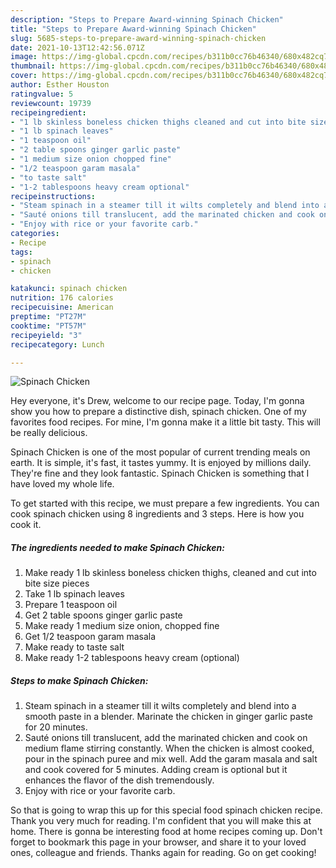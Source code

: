 ```yaml
---
description: "Steps to Prepare Award-winning Spinach Chicken"
title: "Steps to Prepare Award-winning Spinach Chicken"
slug: 5685-steps-to-prepare-award-winning-spinach-chicken
date: 2021-10-13T12:42:56.071Z
image: https://img-global.cpcdn.com/recipes/b311b0cc76b46340/680x482cq70/spinach-chicken-recipe-main-photo.jpg
thumbnail: https://img-global.cpcdn.com/recipes/b311b0cc76b46340/680x482cq70/spinach-chicken-recipe-main-photo.jpg
cover: https://img-global.cpcdn.com/recipes/b311b0cc76b46340/680x482cq70/spinach-chicken-recipe-main-photo.jpg
author: Esther Houston
ratingvalue: 5
reviewcount: 19739
recipeingredient:
- "1 lb skinless boneless chicken thighs cleaned and cut into bite size pieces"
- "1 lb spinach leaves"
- "1 teaspoon oil"
- "2 table spoons ginger garlic paste"
- "1 medium size onion chopped fine"
- "1/2 teaspoon garam masala"
- "to taste salt"
- "1-2 tablespoons heavy cream optional"
recipeinstructions:
- "Steam spinach in a steamer till it wilts completely and blend into a smooth paste in a blender. Marinate the chicken in ginger garlic paste for 20 minutes."
- "Sauté onions till translucent, add the marinated chicken and cook on medium flame stirring constantly. When the chicken is almost cooked, pour in the spinach puree and mix well. Add the garam masala and salt and cook covered for 5 minutes. Adding cream is optional but it enhances the flavor of the dish tremendously."
- "Enjoy with rice or your favorite carb."
categories:
- Recipe
tags:
- spinach
- chicken

katakunci: spinach chicken 
nutrition: 176 calories
recipecuisine: American
preptime: "PT27M"
cooktime: "PT57M"
recipeyield: "3"
recipecategory: Lunch

---
```



![Spinach Chicken](https://img-global.cpcdn.com/recipes/b311b0cc76b46340/680x482cq70/spinach-chicken-recipe-main-photo.jpg)

Hey everyone, it's Drew, welcome to our recipe page. Today, I'm gonna show you how to prepare a distinctive dish, spinach chicken. One of my favorites food recipes. For mine, I'm gonna make it a little bit tasty. This will be really delicious.

Spinach Chicken is one of the most popular of current trending meals on earth. It is simple, it's fast, it tastes yummy. It is enjoyed by millions daily. They're fine and they look fantastic. Spinach Chicken is something that I have loved my whole life.




To get started with this recipe, we must prepare a few ingredients. You can cook spinach chicken using 8 ingredients and 3 steps. Here is how you cook it.

<!--inarticleads1-->

##### The ingredients needed to make Spinach Chicken:

1. Make ready 1 lb skinless boneless chicken thighs, cleaned and cut into bite size pieces
1. Take 1 lb spinach leaves
1. Prepare 1 teaspoon oil
1. Get 2 table spoons ginger garlic paste
1. Make ready 1 medium size onion, chopped fine
1. Get 1/2 teaspoon garam masala
1. Make ready to taste salt
1. Make ready 1-2 tablespoons heavy cream (optional)




<!--inarticleads2-->

##### Steps to make Spinach Chicken:

1. Steam spinach in a steamer till it wilts completely and blend into a smooth paste in a blender. Marinate the chicken in ginger garlic paste for 20 minutes.
1. Sauté onions till translucent, add the marinated chicken and cook on medium flame stirring constantly. When the chicken is almost cooked, pour in the spinach puree and mix well. Add the garam masala and salt and cook covered for 5 minutes. Adding cream is optional but it enhances the flavor of the dish tremendously.
1. Enjoy with rice or your favorite carb.




So that is going to wrap this up for this special food spinach chicken recipe. Thank you very much for reading. I'm confident that you will make this at home. There is gonna be interesting food at home recipes coming up. Don't forget to bookmark this page in your browser, and share it to your loved ones, colleague and friends. Thanks again for reading. Go on get cooking!
